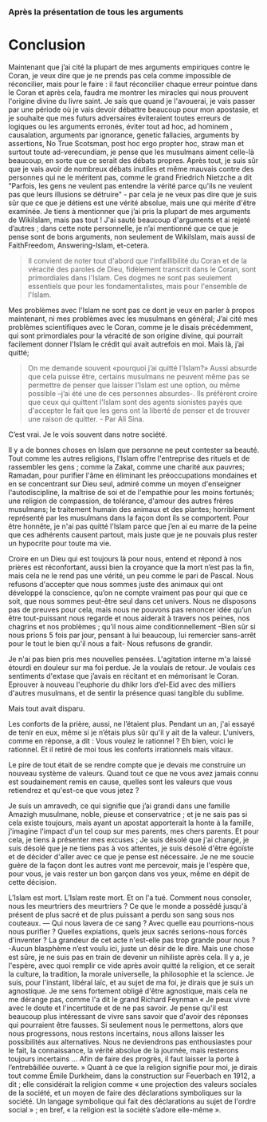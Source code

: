 ### Après la présentation de tous les arguments
# Conclusion

Maintenant que j’ai cité la plupart de mes arguments empiriques contre le Coran, je veux dire que je ne prends pas cela comme impossible de réconcilier, mais pour le faire : il faut réconcilier chaque erreur pointue dans le Coran et après cela, faudra me montrer les miracles qui nous prouvent l'origine divine du livre saint. Je sais que quand je l'avouerai, je vais passer par une période où je vais devoir débattre beaucoup pour mon apostasie, et je souhaite que mes futurs adversaires éviteraient toutes erreurs de logiques ou les arguments erronés, éviter tout ad hoc, ad hominem , causalation, arguments par ignorance, genetic fallacies, arguments by assertions, No True Scotsman, post hoc ergo propter hoc, straw man et surtout toute ad-verecundiam, je pense que les musulmans aiment celle-là beaucoup, en sorte que ce serait des débats propres. Après tout, je suis sûr que je vais avoir de nombreux débats inutiles et même mauvais contre des personnes qui ne le méritent pas, comme le grand Friedrich Nietzche a dit "Parfois, les gens ne veulent pas entendre la vérité parce qu'ils ne veulent pas que leurs illusions se détruire" - par cela je ne veux pas dire que je suis sûr que ce que je détiens est une vérité absolue, mais une qui mérite d'être examinée. Je tiens à mentionner que j’ai pris la plupart de mes arguments de WikiIslam, mais pas tout ! J'ai sauté beaucoup d'arguments et ai rejeté d’autres ; dans cette note personnelle, je n’ai mentionné que ce que je pense sont de bons arguments, non seulement de WikiIslam, mais aussi de FaithFreedom, Answering-Islam, et-cetera. 

> Il convient de noter tout d'abord que l'infaillibilité du Coran et de la véracité des paroles de Dieu, fidèlement transcrit dans le Coran, sont primordiales dans l'Islam. Ces dogmes ne sont pas seulement essentiels que pour les fondamentalistes, mais pour l'ensemble de l'Islam.

Mes problèmes avec l'Islam ne sont pas ce dont je veux en parler à propos maintenant, ni mes problèmes avec les musulmans en général; J’ai cité mes problèmes scientifiques avec le Coran, comme je le disais précédemment, qui sont primordiales pour la véracité de son origine divine, qui pourrait facilement donner l'Islam le crédit qui avait autrefois en moi. Mais là, j’ai quitté;

> On me demande souvent «pourquoi j’ai quitté l'Islam?» Aussi absurde que cela puisse être, certains musulmans ne peuvent même pas se permettre de penser que laisser l'Islam est une option, ou même possible –j’ai été une de ces personnes absurdes-. Ils préfèrent croire que ceux qui quittent l'Islam sont des agents sionistes payés que d'accepter le fait que les gens ont la liberté de penser et de trouver une raison de quitter. - Par Ali Sina.

C’est vrai. Je le vois souvent dans notre société.

Il y a de bonnes choses en Islam que personne ne peut contester sa beauté. Tout comme les autres religions, l'Islam offre l'entreprise des rituels et de rassembler les gens ; comme la Zakat, comme une charité aux pauvres; Ramadan, pour purifier l'âme en éliminant les préoccupations mondaines et en se concentrant sur Dieu seul, admiré comme un moyen d'enseigner l'autodiscipline, la maîtrise de soi et de l'empathie pour les moins fortunés; une religion de compassion, de tolérance, d'amour des autres frères musulmans; le traitement humain des animaux et des plantes; horriblement représenté par les musulmans dans la façon dont ils se comportent. Pour être honnête, je n'ai pas quitté l'Islam parce que j’en ai eu marre de la peine que ces adhérents causent partout, mais juste que je ne pouvais plus rester un hypocrite pour toute ma vie.

Croire en un Dieu qui est toujours là pour nous, entend et répond à nos prières est réconfortant, aussi bien la croyance que la mort n’est pas la fin, mais cela ne le rend pas une vérité, un peu comme le pari de Pascal. Nous refusons d'accepter que nous sommes juste des animaux qui ont développé la conscience, qu’on ne compte vraiment pas pour qui que ce soit, que nous sommes peut-être seul dans cet univers. Nous ne disposons pas de preuves pour cela, mais nous ne pouvons pas renoncer idée qu’un être tout-puissant nous regarde et nous aiderait à travers nos peines, nos chagrins et nos problèmes ; qu’il nous aime conditionnellement -Bien sûr si nous prions 5 fois par jour, pensant à lui beaucoup, lui remercier sans-arrêt pour le tout le bien qu'il nous a fait- Nous refusons de grandir.

Je n'ai pas bien pris mes nouvelles pensées. L'agitation interne m'a laissé étourdi en douleur sur ma foi perdue. Je la voulais de retour. Je voulais ces sentiments d'extase que j’avais en récitant et en mémorisant le Coran. Eprouver à nouveau l'euphorie du dhikr lors d’el-Eid avec des milliers d'autres musulmans, et de sentir la présence quasi tangible du sublime.

Mais tout avait disparu.

Les conforts de la prière, aussi, ne l’étaient plus. Pendant un an, j'ai essayé de tenir en eux, même si je n’étais plus sûr qu'il y ait de la valeur. L'univers, comme en réponse, a dit : Vous voulez le rationnel ? Eh bien, voici le rationnel. Et il retiré de moi tous les conforts irrationnels mais vitaux.

Le pire de tout était de se rendre compte que je devais me construire un nouveau système de valeurs. Quand tout ce que ne vous avez jamais connu est soudainement remis en cause, quelles sont les valeurs que vous retiendrez et qu'est-ce que vous jetez ?

Je suis un amravedh, ce qui signifie que j’ai grandi dans une famille Amazigh musulmane, noble, pieuse et conservatrice ; et je ne sais pas si cela existe toujours, mais ayant un apostat apporterait la honte à la famille, j'imagine l'impact d'un tel coup sur mes parents, mes chers parents. Et pour cela, je tiens à présenter mes excuses ; Je suis désolé que j'ai changé, je suis désolé que je ne tiens pas à vos attentes, je suis désolé d'être égoïste et de décider d'aller avec ce que je pense est nécessaire. Je ne me soucie guère de la façon dont les autres vont me percevoir, mais je l'espère que, pour vous, je vais rester un bon garçon dans vos yeux, même en dépit de cette décision.

L’Islam est mort. L’Islam reste mort. Et on l'a tué. Comment nous consoler, nous les meurtriers des meurtriers ? Ce que le monde a possédé jusqu'à présent de plus sacré et de plus puissant a perdu son sang sous nos couteaux. — Qui nous lavera de ce sang ? Avec quelle eau pourrions-nous nous purifier ? Quelles expiations, quels jeux sacrés serions-nous forcés d'inventer ? La grandeur de cet acte n'est-elle pas trop grande pour nous ?  -Aucun blasphème n’est voulu ici, juste un désir de le dire. Mais une chose est sûre, je ne suis pas en train de devenir un nihiliste après cela. Il y a, je l'espère, avec quoi remplir ce vide après avoir quitté la religion, et ce serait la culture, la tradition, la morale universelle, la philosophie et la science. Je suis, pour l'instant, libéral laïc, et au sujet de ma foi, je dirais que je suis un agnostique. Je me sens fortement obligé d'être agnostique, mais cela ne me dérange pas, comme l'a dit le grand Richard Feynman « Je peux vivre avec le doute et l'incertitude et de ne pas savoir. Je pense qu'il est beaucoup plus intéressant de vivre sans savoir que d'avoir des réponses qui pourraient être fausses. Si seulement nous le permettons, alors que nous progressons, nous restons incertains, nous allons laisser les possibilités aux alternatives. Nous ne deviendrons pas enthousiastes pour le fait, la connaissance, la vérité absolue de la journée, mais resterons toujours incertains ... Afin de faire des progrès, il faut laisser la porte à l’entrebâillée ouverte. » Quant à ce que la religion signifie pour moi, je dirais tout comme Émile Durkheim, dans la construction sur Feuerbach en 1912, a dit ; elle considérait la religion comme « une projection des valeurs sociales de la société, et un moyen de faire des déclarations symboliques sur la société. Un langage symbolique qui fait des déclarations au sujet de l'ordre social » ; en bref, « la religion est la société s’adore elle-même ».
